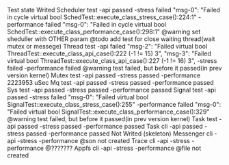 Test state 
    Writed
        Scheduler test
            -api passed
            -stress failed
                "msg-0": "Failed in cycle virtual bool SchedTest::execute_class_stress_case():224:1"
            -performance failed 
                "msg-0": "Failed in cycle virtual bool SchedTest::execute_class_performance_case():298:1"
            @warning set sheduller with OTHER param
            @todo add test for close waiting thread(wait mutex or messege)
        Thread test
            -api failed 
                "msg-2": "Failed virtual bool ThreadTest::execute_class_api_case():222 (-1 != 15) 3",
                "msg-3": "Failed virtual bool ThreadTest::execute_class_api_case():227 (-1 != 16) 3",
            -stress failed
            -performance failed
            @warning test failed, but before it passed(in prev version kernel)
        Mutex test 
            -api passed
            -stress passed
            -performance 2223953 uSec
        Mq test 
            -api passed
            -stress passed 
            -performance passed 
        Sys test 
            -api passed
            -stress passed 
            -performance passed 
        Signal test 
            -api passed
            -stress failed 
                "msg-0": "Failed virtual bool SignalTest::execute_class_stress_case():255"
            -performance failed
                "msg-0": "Failed virtual bool SignalTest::execute_class_performance_case():329"
            @warning test failed, but before it passed(in prev version kernel)
        Task test 
            -api passed
            -stress passed 
            -performance passed 
        Task cli 
            -api passed
            -stress passed 
            -performance passed 
    Not Writed (skeleton)
        Messenger cli 
            -api 
            -stress 
            -performance
            @son not created 
        Trace cli 
            -api 
            -stress 
            -performance 
            @???????
        Appfs cli 
            -api 
            -stress 
            -performance 
            @file not created


